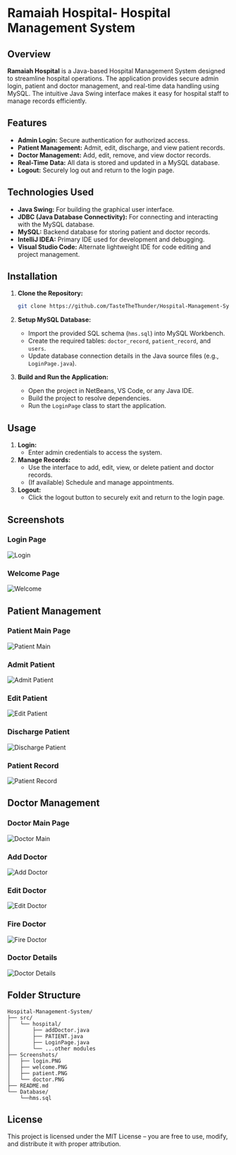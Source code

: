 # Ramaiah Hospital- Hospital Management System

## Overview

**Ramaiah Hospital** is a Java-based Hospital Management System designed to streamline hospital operations. The application provides secure admin login, patient and doctor management, and real-time data handling using MySQL. The intuitive Java Swing interface makes it easy for hospital staff to manage records efficiently.

## Features

- **Admin Login:** Secure authentication for authorized access.
- **Patient Management:** Admit, edit, discharge, and view patient records.
- **Doctor Management:** Add, edit, remove, and view doctor records.
- **Real-Time Data:** All data is stored and updated in a MySQL database.
- **Logout:** Securely log out and return to the login page.

## Technologies Used

- **Java Swing:** For building the graphical user interface.
- **JDBC (Java Database Connectivity):** For connecting and interacting with the MySQL database.
- **MySQL:** Backend database for storing patient and doctor records.
- **IntelliJ IDEA:** Primary IDE used for development and debugging.
- **Visual Studio Code:** Alternate lightweight IDE for code editing and project management.

## Installation

1. **Clone the Repository:**
   ```bash
   git clone https://github.com/TasteTheThunder/Hospital-Management-System.git
   ```

2. **Setup MySQL Database:**
   - Import the provided SQL schema (`hms.sql`) into MySQL Workbench.
   - Create the required tables: `doctor_record`, `patient_record`, and `users`.
   - Update database connection details in the Java source files (e.g., `LoginPage.java`).

3. **Build and Run the Application:**
   - Open the project in NetBeans, VS Code, or any Java IDE.
   - Build the project to resolve dependencies.
   - Run the `LoginPage` class to start the application.

## Usage

1. **Login:**
   - Enter admin credentials to access the system.
2. **Manage Records:**
   - Use the interface to add, edit, view, or delete patient and doctor records.
   - (If available) Schedule and manage appointments.
3. **Logout:**
   - Click the logout button to securely exit and return to the login page.

## Screenshots

### Login Page
![Login](Screenshots/login.PNG)

### Welcome Page
![Welcome](Screenshots/welcome.PNG)

## Patient Management
### Patient Main Page
![Patient Main](Screenshots/patient.PNG)

### Admit Patient
![Admit Patient](Screenshots/AdmitPatient.png)

### Edit Patient
![Edit Patient](Screenshots/EditPatient.png)

### Discharge Patient
![Discharge Patient](Screenshots/DischargePatient.png)

### Patient Record
![Patient Record](Screenshots/PatientRecord.png)

## Doctor Management
### Doctor Main Page
![Doctor Main](Screenshots/doctor.PNG)

### Add Doctor
![Add Doctor](Screenshots/AddDoctor.png)

### Edit Doctor
![Edit Doctor](Screenshots/EditDoctor.png)

### Fire Doctor
![Fire Doctor](Screenshots/FireDoctor.png)

### Doctor Details
![Doctor Details](Screenshots/DoctorDetails.png)
## Folder Structure

```
Hospital-Management-System/
├── src/
│   └── hospital/
│       ├── addDoctor.java
│       ├── PATIENT.java
│       ├── LoginPage.java
│       └── ...other modules
├── Screenshots/
│   ├── login.PNG
│   ├── welcome.PNG
│   ├── patient.PNG
│   └── doctor.PNG
├── README.md
└── Database/
    └──hms.sql

```

## License

This project is licensed under the MIT License – you are free to use, modify, and distribute it with proper attribution.

